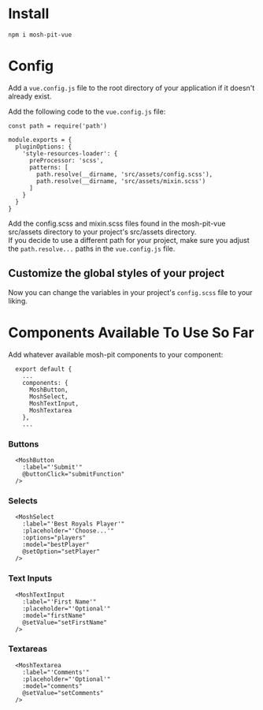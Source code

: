 # Install
`npm i mosh-pit-vue`

# Config
Add a `vue.config.js` file to the root directory of your application if it doesn't already exist.

Add the following code to the `vue.config.js` file:
```$xslt
const path = require('path')

module.exports = {
  pluginOptions: {
    'style-resources-loader': {
      preProcessor: 'scss',
      patterns: [
        path.resolve(__dirname, 'src/assets/config.scss'),
        path.resolve(__dirname, 'src/assets/mixin.scss')
      ]
    }
  }
}
```

Add the config.scss and mixin.scss files found in the mosh-pit-vue src/assets directory to your project's src/assets directory.  
If you decide to use a different path for your project, make sure you adjust the `path.resolve...` paths in the `vue.config.js` file.


## Customize the global styles of your project
Now you can change the variables in your project's `config.scss` file to your liking.


# Components Available To Use So Far
Add whatever available mosh-pit components to your component:
```
  export default {
    ... 
    components: {
      MoshButton,
      MoshSelect,
      MoshTextInput,
      MoshTextarea
    },
    ...
```
### Buttons
  ```
    <MoshButton 
      :label="'Submit'" 
      @buttonClick="submitFunction"
    />
  ```
### Selects
  ```
    <MoshSelect
      :label="'Best Royals Player'"
      :placeholder="'Choose...'"
      :options="players"
      :model="bestPlayer"
      @setOption="setPlayer"
    />
  ```
### Text Inputs
  ```
    <MoshTextInput
      :label="'First Name'"
      :placeholder="'Optional'"
      :model="firstName"
      @setValue="setFirstName"
    />
  ```
### Textareas
  ```
    <MoshTextarea
      :label="'Comments'"
      :placeholder="'Optional'"
      :model="comments"
      @setValue="setComments"
    />
  ```
    